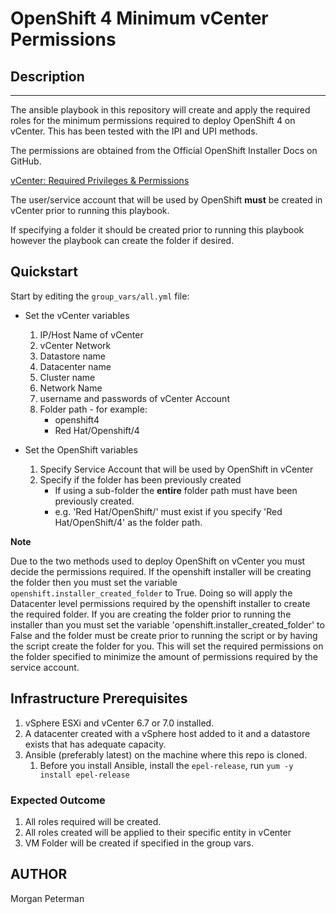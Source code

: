OpenShift 4 Minimum vCenter Permissions
===========================================

## Description
------------

The ansible playbook in this repository will create and apply the required roles for the minimum permissions required to deploy OpenShift 4 on vCenter. This has been tested with the IPI and UPI methods.

The permissions are obtained from the Official OpenShift Installer Docs on GitHub.

[vCenter: Required Privileges & Permissions](https://github.com/openshift/installer/blob/master/docs/user/vsphere/privileges.md)

The user/service account that will be used by OpenShift **must** be created in vCenter prior to running this playbook.

If specifying a folder it should be created prior to running this playbook however the playbook can create the folder if desired.

## Quickstart

Start by editing the `group_vars/all.yml` file:

+ Set the vCenter variables
    1. IP/Host Name of vCenter
    2. vCenter Network
    3. Datastore name
    4. Datacenter name
    5. Cluster name
    6. Network Name
    7. username and passwords of vCenter Account
    8. Folder path - for example:
       * openshift4
       * Red Hat/Openshift/4

+ Set the OpenShift variables
    1. Specify Service Account that will be used by OpenShift in vCenter
    2. Specify if the folder has been previously created
       * If using a sub-folder the **entire** folder path must have been previously created.
       * e.g. 'Red Hat/OpenShift/' must exist if you specify 'Red Hat/OpenShift/4' as the folder path.

**Note**

Due to the two methods used to deploy OpenShift on vCenter you must decide the permissions required. If the openshift installer will be creating the folder then you must set the variable `openshift.installer_created_folder` to True. Doing so will apply the Datacenter level permissions required by the openshift installer to create the required folder. If you are creating the folder prior to running the installer than you must set the variable 'openshift.installer_created_folder' to False and the folder must be create prior to running the script or by having the script create the folder for you. This will set the required permissions on the folder specified to minimize the amount of permissions required by the service account.

## Infrastructure Prerequisites

1. vSphere ESXi and vCenter 6.7 or 7.0 installed.
2. A datacenter created with a vSphere host added to it and a datastore exists that has adequate capacity.
3. Ansible (preferably latest) on the machine where this repo is cloned.
    1. Before you install Ansible, install the `epel-release`, run `yum -y install epel-release`

### Expected Outcome

1. All roles required will be created.
2. All roles created will be applied to their specific entity in vCenter
3. VM Folder will be created if specified in the group vars.

AUTHOR
------
Morgan Peterman
